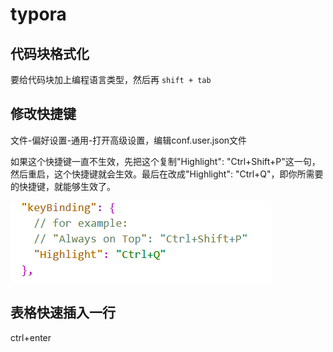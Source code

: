 # typora

## 代码块格式化

要给代码块加上编程语言类型，然后再 `shift + tab`

## 修改快捷键

文件-偏好设置-通用-打开高级设置，编辑conf.user.json文件

如果这个快捷键一直不生效，先把这个复制"Highlight": "Ctrl+Shift+P"这一句，然后重启，这个快捷键就会生效。最后在改成"Highlight": "Ctrl+Q"，即你所需要的快捷键，就能够生效了。

![](resource/img/img-20241003222249598.png)

## 表格快速插入一行

ctrl+enter